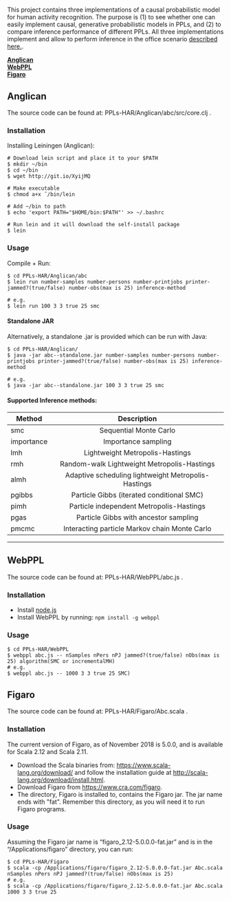 #
This project contains three implementations of a causal probabilistic model for human activity recognition. The purpose is (1) to see whether one can easily implement causal, generative probabilistic models in PPLs, and (2) to compare inference performance of different PPLs. 
All three implementations implement and allow to perform inference in the office scenario [described here.](<https://dx.doi.org/10.1145/2370216.2370443>). 


**[Anglican](#Anglican)**<br>
**[WebPPL](#WebPPL)**<br>
**[Figaro](#Figaro)**<br>

## Anglican
The source code can be found at: PPLs-HAR/Anglican/abc/src/core.clj .
### Installation
Installing Leiningen (Anglican):
```shell
# Download lein script and place it to your $PATH
$ mkdir ~/bin
$ cd ~/bin
$ wget http://git.io/XyijMQ

# Make executable
$ chmod a+x ˜/bin/lein

# Add ~/bin to path
$ echo 'export PATH="$HOME/bin:$PATH"' >> ~/.bashrc

# Run lein and it will download the self-install package
$ lein
```
### Usage
Compile + Run:
```shell
$ cd PPLs-HAR/Anglican/abc
$ lein run number-samples number-persons number-printjobs printer-jammed?(true/false) number-obs(max is 25) inference-method

# e.g. 
$ lein run 100 3 3 true 25 smc
```

#### Standalone JAR
Alternatively, a standalone .jar is provided which can be run with Java:
```shell
$ cd PPLs-HAR/Anglican/
$ java -jar abc--standalone.jar number-samples number-persons number-printjobs printer-jammed?(true/false) number-obs(max is 25) inference-method

# e.g. 
$ java -jar abc--standalone.jar 100 3 3 true 25 smc
```

#### Supported Inference methods:
| Method       | Description         |
| ------------- |:-------------------------:|
| smc      |  Sequential Monte Carlo |
| importance      | Importance sampling     | 
| lmh | Lightweight Metropolis-Hastings      |
|   rmh    | Random-walk Lightweight Metropolis-Hastings  | 
|     almh  |  Adaptive scheduling lightweight Metropolis-Hastings | 
|    pgibbs   | Particle Gibbs (iterated conditional SMC)  | 
|   pimh    |  Particle independent Metropolis-Hastings | 
|   pgas    | 	Particle Gibbs with ancestor sampling  | 
|    pmcmc   |  	Interacting particle Markov chain Monte Carlo | 


--------------------------
## WebPPL
The source code can be found at: PPLs-HAR/WebPPL/abc.js .

### Installation
+ Install [node.js](<https://nodejs.org/en/>)
+ Install WebPPL by running: ``` npm install -g webppl ```

### Usage
```shell
$ cd PPLs-HAR/WebPPL
$ webppl abc.js -- nSamples nPers nPJ jammed?(true/false) nObs(max is 25) algorithm(SMC or incrementalMH)
# e.g. 
$ webppl abc.js -- 1000 3 3 true 25 SMC)
```

## Figaro
The source code can be found at: PPLs-HAR/Figaro/Abc.scala .

### Installation
The current version of Figaro, as of November 2018 is 5.0.0, and is available for Scala 2.12 and Scala 2.11.
+ Download the Scala binaries from: https://www.scala-lang.org/download/ and follow the installation guide at http://scala-lang.org/download/install.html.
+ Download Figaro from https://www.cra.com/figaro.
+ The directory, Figaro is installed to, contains the Figaro jar. The jar name ends with "fat". Remember this directory, as you will need it to run Figaro programs.

### Usage
Assuming the Figaro jar name is “figaro_2.12-5.0.0.0-fat.jar” and is in the “/Applications/figaro” directory, you can run:
```shell
$ cd PPLs-HAR/Figaro
$ scala -cp /Applications/figaro/figaro_2.12-5.0.0.0-fat.jar Abc.scala nSamples nPers nPJ jammed?(true/false) nObs(max is 25)
# e.g. 
$ scala -cp /Applications/figaro/figaro_2.12-5.0.0.0-fat.jar Abc.scala 1000 3 3 true 25
```